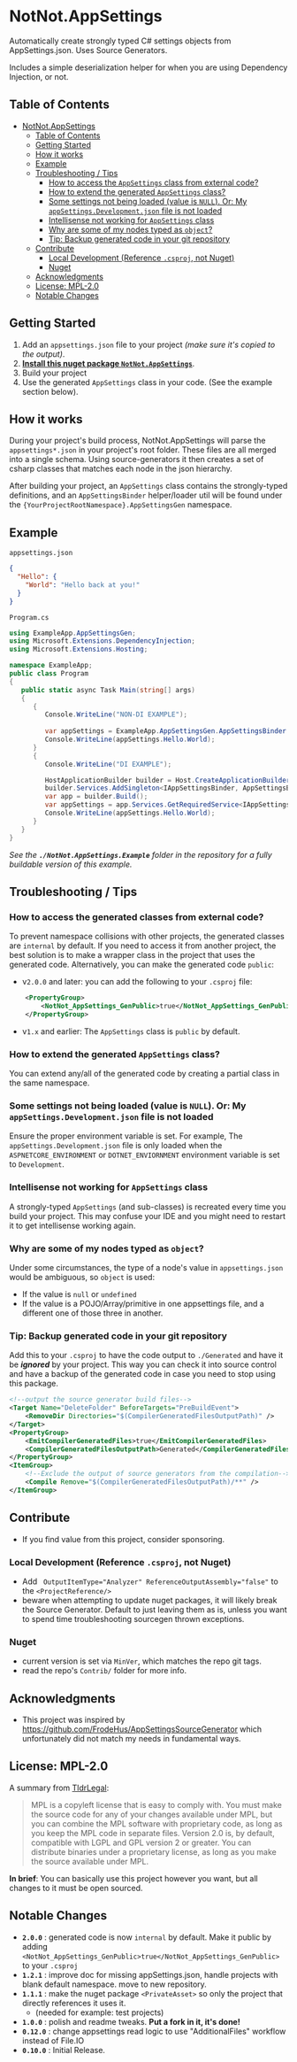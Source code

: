 # NotNot.AppSettings

Automatically create strongly typed C# settings objects from AppSettings.json. Uses Source Generators.

Includes a simple deserialization helper for when you are using Dependency Injection, or not.

## Table of Contents

- [NotNot.AppSettings](#notnotappsettings)
	- [Table of Contents](#table-of-contents)
	- [Getting Started](#getting-started)
	- [How it works](#how-it-works)
	- [Example](#example)
	- [Troubleshooting / Tips](#troubleshooting--tips)
		- [How to access the `AppSettings` class from external code?](#how-to-access-the-appsettings-class-from-external-code)
		- [How to extend the generated `AppSettings` class?](#how-to-extend-the-generated-appsettings-class)
		- [Some settings not being loaded (value is `NULL`). Or:  My `appSettings.Development.json` file is not loaded](#some-settings-not-being-loaded-value-is-null-or--my-appsettingsdevelopmentjson-file-is-not-loaded)
		- [Intellisense not working for `AppSettings` class](#intellisense-not-working-for-appsettings-class)
		- [Why are some of my nodes typed as `object`?](#why-are-some-of-my-nodes-typed-as-object)
		- [Tip: Backup generated code in your git repository](#tip-backup-generated-code-in-your-git-repository)
	- [Contribute](#contribute)
		- [Local Development (Reference `.csproj`, not Nuget)](#local-development-reference-csproj-not-nuget)
		- [Nuget](#nuget)
	- [Acknowledgments](#acknowledgments)
	- [License: MPL-2.0](#license-mpl-20)
	- [Notable Changes](#notable-changes)



## Getting Started

1) Add an `appsettings.json` file to your project *(make sure it's copied to the output)*.
2) **[Install this nuget package `NotNot.AppSettings`](https://www.nuget.org/packages/NotNot.AppSettings)**.
3) Build your project
4) Use the generated `AppSettings` class in your code. (See the example section below).

## How it works

During your project's build process, NotNot.AppSettings will parse the  `appsettings*.json` in your project's root folder.  These files are all merged into a single schema. Using source-generators it then creates a set of csharp classes that matches each node in the json hierarchy.

After building your project, an `AppSettings` class contains the strongly-typed definitions,
and an `AppSettingsBinder` helper/loader util will be found under the `{YourProjectRootNamespace}.AppSettingsGen` namespace.

## Example

`appsettings.json`

```json
{
  "Hello": {
	"World": "Hello back at you!"
  }
}
```

`Program.cs`

```csharp
using ExampleApp.AppSettingsGen;
using Microsoft.Extensions.DependencyInjection;
using Microsoft.Extensions.Hosting;

namespace ExampleApp;
public class Program
{ 
   public static async Task Main(string[] args)
   {
      {
         Console.WriteLine("NON-DI EXAMPLE");
                  
         var appSettings = ExampleApp.AppSettingsGen.AppSettingsBinder.LoadDirect();
         Console.WriteLine(appSettings.Hello.World);         
      }
      {
         Console.WriteLine("DI EXAMPLE");

         HostApplicationBuilder builder = Host.CreateApplicationBuilder(args);
         builder.Services.AddSingleton<IAppSettingsBinder, AppSettingsBinder>();
         var app = builder.Build();
         var appSettings = app.Services.GetRequiredService<IAppSettingsBinder>().AppSettings;
         Console.WriteLine(appSettings.Hello.World);
      }
   }
}
```
*See the **`./NotNot.AppSettings.Example`** folder in the repository for a fully buildable version of this example.*

## Troubleshooting / Tips

### How to access the generated classes from external code?

To prevent namespace collisions with other projects, the generated classes are `internal` by default.
If you need to access it from another project, the best solution is to make a wrapper class in the project that uses the generated code.
Alternatively, you can make the generated code `public`:

- v`2.0.0` and later: you can add the following to your `.csproj` file:
```xml
	<PropertyGroup>
		<NotNot_AppSettings_GenPublic>true</NotNot_AppSettings_GenPublic>
	</PropertyGroup>
```
- v`1.x` and earlier: The `AppSettings` class is `public` by default.


### How to extend the generated `AppSettings` class?

You can extend any/all of the generated code by creating a partial class in the same namespace.

### Some settings not being loaded (value is `NULL`). Or:  My `appSettings.Development.json` file is not loaded

Ensure the proper environment variable is set.   For example, The `appSettings.Development.json` file is only loaded when the `ASPNETCORE_ENVIRONMENT` 
or `DOTNET_ENVIORNMENT` environment variable is set to `Development`.

### Intellisense not working for `AppSettings` class

A strongly-typed `AppSettings` (and sub-classes) is recreated every time you build your project.
This may confuse your IDE and you might need to restart it to get intellisense working again.

### Why are some of my nodes typed as `object`?

Under some circumstances, the type of a node's value in `appsettings.json` would be ambiguous, so `object` is used:

- If the value is `null` or `undefined`
- If the value is a POJO/Array/primitive in one appsettings file, and a different one of those three in another.


### Tip: Backup generated code in your git repository

Add this to your `.csproj` to have the code output to `./Generated` and have it be ***ignored*** by your project.
This way you can check it into source control and have a backup of the generated code in case you need to stop using this package.
```xml
<!--output the source generator build files-->
<Target Name="DeleteFolder" BeforeTargets="PreBuildEvent">
	<RemoveDir Directories="$(CompilerGeneratedFilesOutputPath)" />
</Target>	
<PropertyGroup>
	<EmitCompilerGeneratedFiles>true</EmitCompilerGeneratedFiles>
	<CompilerGeneratedFilesOutputPath>Generated</CompilerGeneratedFilesOutputPath>
</PropertyGroup>
<ItemGroup>
	<!--Exclude the output of source generators from the compilation-->
	<Compile Remove="$(CompilerGeneratedFilesOutputPath)/**" />
</ItemGroup>
```

## Contribute

- If you find value from this project, consider sponsoring.

### Local Development (Reference `.csproj`, not Nuget)

- Add ` OutputItemType="Analyzer" ReferenceOutputAssembly="false"` to the `<ProjectReference/>`
- beware when attempting to update nuget packages, it will likely break the Source Generator.  Default to just leaving them as is, unless you want to spend time troubleshooting sourcegen thrown exceptions.

### Nuget

- current version is set via `MinVer`, which matches the repo git tags.
- read the repo's `Contrib/` folder for more info.


## Acknowledgments

- This project was inspired by https://github.com/FrodeHus/AppSettingsSourceGenerator which unfortunately did not match my needs in fundamental ways.

## License: MPL-2.0

A summary from [TldrLegal](https://www.tldrlegal.com/license/mozilla-public-license-2-0-mpl-2):

>   MPL is a copyleft license that is easy to comply with. You must make the source code for any of your changes available under MPL, but you can combine the MPL software with proprietary code, as long as you keep the MPL code in separate files. Version 2.0 is, by default, compatible with LGPL and GPL version 2 or greater. You can distribute binaries under a proprietary license, as long as you make the source available under MPL.

**In brief**: You can basically use this project however you want, but all changes to it must be open sourced.

## Notable Changes

- **`2.0.0`** : generated code is now `internal` by default.  Make it public by adding `<NotNot_AppSettings_GenPublic>true</NotNot_AppSettings_GenPublic>` to your `.csproj`
- **`1.2.1`** : improve doc for missing appSettings.json, handle projects with blank default namespace. move to new repository.
- **`1.1.1`** : make the nuget package `<PrivateAsset>` so only the project that directly references it uses it. 
  - (needed for example: test projects)
- **`1.0.0`** : polish and readme tweaks.  **Put a fork in it, it's done!**
- **`0.12.0`** : change appsettings read logic to use "AdditionalFiles" workflow instead of File.IO
- **`0.10.0`** : Initial Release.
